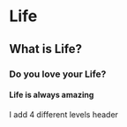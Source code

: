 # Life
## What is Life?
### Do you love your Life?
#### Life is always amazing
I add 4 different levels header
